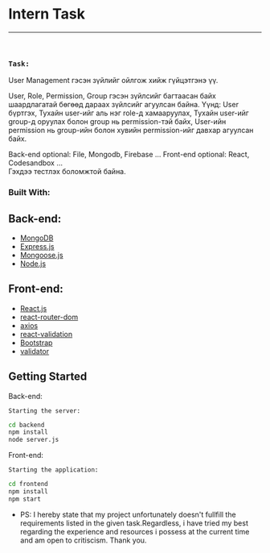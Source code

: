 # Intern Task



---
</br>

 ### `Task:`
User Management гэсэн зүйлийг ойлгож хийж гүйцэтгэнэ үү. 

User, Role, Permission, Group гэсэн зүйлсийг багтаасан байх шаардлагатай бөгөөд дараах зүйлсийг агуулсан байна. Үүнд: 
User бүртгэх,
Тухайн user-ийг аль нэг role-д хамааруулах, 
Тухайн user-ийг group-д оруулах болон group нь permission-тэй байх,
User-ийн permission нь group-ийн болон хувийн permission-ийг давхар агуулсан байх.

Back-end optional: File, Mongodb, Firebase …
Front-end optional: React, Codesandbox …  
Гэхдээ тестлэх боломжтой байна.
### Built With:

## Back-end:
* [MongoDB](https://www.mongodb.com/)
* [Express.js](https://expressjs.com/)
* [Mongoose.js](https://mongoosejs.com/)
* [Node.js](https://nodejs.org/en/)

## Front-end:
* [React.js](https://reactjs.org/)
* [react-router-dom](https://v5.reactrouter.com/web/guides/quick-start)
* [axios](https://axios-http.com/docs/intro) 
* [react-validation](https://www.npmjs.com/package/react-validation) 
* [Bootstrap](https://getbootstrap.com/) 
* [validator](https://www.npmjs.com/package/validator) 

<!-- GETTING STARTED -->
## Getting Started

 Back-end:
  
    Starting the server:

```bash
cd backend
npm install
node server.js
```
Front-end:

    Starting the application:

```bash
cd frontend
npm install
npm start
```

* PS: I hereby state that my project unfortunately doesn't fullfill the requirements listed in the given task.Regardless, i have tried my best regarding the experience and resources i possess at the current time and am open to critiscism. Thank you.
